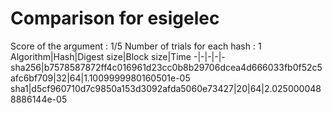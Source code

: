 # Comparison for esigelec

Score of the argument : 1/5
Number of trials for each hash : 1
Algorithm|Hash|Digest size|Block size|Time
-|-|-|-|-
sha256|b7578587872ff4c016961d23cc0b8b29706dcea4d666033fb0f52c5afc6bf709|32|64|1.1009999980160501e-05
sha1|d5cf960710d7c9850a153d3092afda5060e73427|20|64|2.0250000488886144e-05
